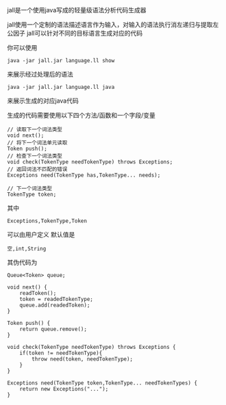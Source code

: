 jall是一个使用java写成的轻量级语法分析代码生成器

jall使用一个定制的语法描述语言作为输入，对输入的语法执行消左递归与提取左公因子
jall可以针对不同的目标语言生成对应的代码

你可以使用
```
java -jar jall.jar language.ll show
```
来展示经过处理后的语法
```
java -jar jall.jar language.ll java
```
来展示生成的对应java代码

生成的代码需要使用以下四个方法/函数和一个字段/变量
```
// 读取下一个词法类型
void next();
// 将下一个词法单元读取
Token push();
// 检查下一个词法类型
void check(TokenType needTokenType) throws Exceptions;
// 返回词法不匹配的错误
Exceptions need(TokenType has,TokenType... needs);

// 下一个词法类型
TokenType token;
```
其中
```
Exceptions,TokenType,Token
```
可以由用户定义
默认值是
```
空,int,String
```
其伪代码为
```
Queue<Token> queue;

void next() {
    readToken();
    token = readedTokenType;
    queue.add(readedToken);
}

Token push() {
    return queue.remove();
}

void check(TokenType needTokenType) throws Exceptions {
    if(token != needTokenType){
        throw need(token, needTokenType);
    }
}

Exceptions need(TokenType token,TokenType... needTokenTypes) {
    return new Exceptions("...");
}
```
